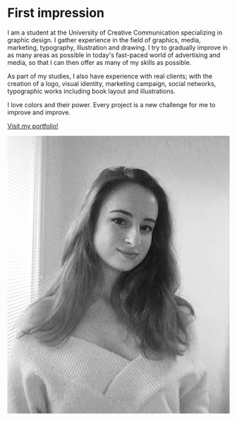 # First impression

I am a student at the University of Creative Communication specializing in graphic design.
I gather experience in the field of graphics, media, marketing, typography, illustration and drawing.
I try to gradually improve in as many areas as possible in today's fast-paced world of advertising and media, so that I can then offer as many of my skills as possible.

As part of my studies, I also have experience with real clients; with the creation of a logo, visual identity, marketing campaign, social networks, typographic works including book layout and illustrations.

I love colors and their power.
Every project is a new challenge for me to improve and improve.

<a href="https://adelakromp.myportfolio.com/">Visit my portfolio!</a>

![ja](ja.JPG)
